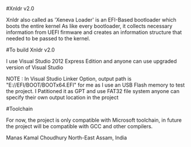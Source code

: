 #Xnldr v2.0

Xnldr also called as 'Xeneva Loader' is an EFI-Based bootloader which boots the entire kernel
As like every bootloader, it collects necessary information from UEFI firmware and creates an
information structure that needed to be passed to the kernel. 

#To build Xnldr v2.0 

I use Visual Studio 2012 Express Edition
and anyone can use upgraded version of Visual Studio

NOTE : In Visual Studio Linker Option, output path is "E://EFI/BOOT/BOOTx64.EFI" for me as
I use an USB Flash memory to test the project. I Patitioned it as GPT and use FAT32 file system
anyone can specify their own output location in the project

#Toolchain

For now, the project is only compatible with Microsoft toolchain, in future the project will be
compatible with GCC and other compilers.

 
Manas Kamal Choudhury
North-East Assam, India